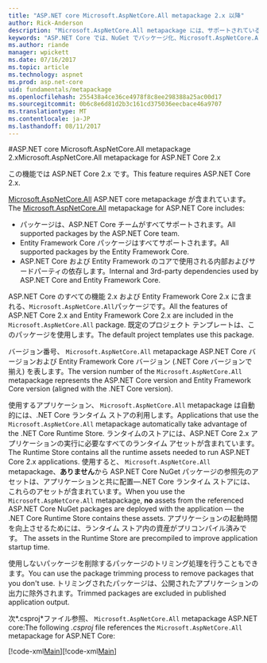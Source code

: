 ```yaml
---
title: "ASP.NET core Microsoft.AspNetCore.All metapackage 2.x 以降"
author: Rick-Anderson
description: "Microsoft.AspNetCore.All metapackage には、サポートされているすべてのパッケージが含まれています。"
keywords: "ASP.NET Core では、NuGet でパッケージ化、Microsoft.AspNetCore.All、metapackage"
ms.author: riande
manager: wpickett
ms.date: 07/16/2017
ms.topic: article
ms.technology: aspnet
ms.prod: asp.net-core
uid: fundamentals/metapackage
ms.openlocfilehash: 255438a4ce36ce4978f8c8ee298388a25ac00d17
ms.sourcegitcommit: 0b6c8e6d81d2b3c161cd375036eecbace46a9707
ms.translationtype: MT
ms.contentlocale: ja-JP
ms.lasthandoff: 08/11/2017
---
```

#<a name="microsoftaspnetcoreall-metapackage-for-aspnet-core-2x"></a><span data-ttu-id="371b0-104">ASP.NET core Microsoft.AspNetCore.All metapackage 2.x</span><span class="sxs-lookup"><span data-stu-id="371b0-104">Microsoft.AspNetCore.All metapackage for ASP.NET Core 2.x</span></span>

<span data-ttu-id="371b0-105">この機能では ASP.NET Core 2.x です。</span><span class="sxs-lookup"><span data-stu-id="371b0-105">This feature requires ASP.NET Core 2.x.</span></span>

<span data-ttu-id="371b0-106">[Microsoft.AspNetCore.All](https://www.nuget.org/packages/Microsoft.AspNetCore.All) ASP.NET core metapackage が含まれています。</span><span class="sxs-lookup"><span data-stu-id="371b0-106">The [Microsoft.AspNetCore.All](https://www.nuget.org/packages/Microsoft.AspNetCore.All) metapackage for ASP.NET Core includes:</span></span>

* <span data-ttu-id="371b0-107">パッケージは、ASP.NET Core チームがすべてサポートされます。</span><span class="sxs-lookup"><span data-stu-id="371b0-107">All supported packages by the ASP.NET Core team.</span></span>
* <span data-ttu-id="371b0-108">Entity Framework Core パッケージはすべてサポートされます。</span><span class="sxs-lookup"><span data-stu-id="371b0-108">All supported packages by the Entity Framework Core.</span></span> 
* <span data-ttu-id="371b0-109">ASP.NET Core および Entity Framework のコアで使用される内部およびサードパーティの依存します。</span><span class="sxs-lookup"><span data-stu-id="371b0-109">Internal and 3rd-party dependencies used by ASP.NET Core and Entity Framework Core.</span></span> 

<span data-ttu-id="371b0-110">ASP.NET Core のすべての機能 2.x および Entity Framework Core 2.x に含まれる、`Microsoft.AspNetCore.All`パッケージです。</span><span class="sxs-lookup"><span data-stu-id="371b0-110">All the features of ASP.NET Core 2.x and Entity Framework Core 2.x are included in the `Microsoft.AspNetCore.All` package.</span></span> <span data-ttu-id="371b0-111">既定のプロジェクト テンプレートは、このパッケージを使用します。</span><span class="sxs-lookup"><span data-stu-id="371b0-111">The default project templates use this package.</span></span>

<span data-ttu-id="371b0-112">バージョン番号、 `Microsoft.AspNetCore.All` metapackage ASP.NET Core バージョンおよび Entity Framework Core バージョン (.NET Core バージョンで揃え) を表します。</span><span class="sxs-lookup"><span data-stu-id="371b0-112">The version number of the `Microsoft.AspNetCore.All` metapackage represents the ASP.NET Core version and Entity Framework Core version (aligned with the .NET Core version).</span></span>

<span data-ttu-id="371b0-113">使用するアプリケーション、 `Microsoft.AspNetCore.All` metapackage は自動的には、.NET Core ランタイム ストアの利用します。</span><span class="sxs-lookup"><span data-stu-id="371b0-113">Applications that use the `Microsoft.AspNetCore.All` metapackage automatically take advantage of the .NET Core Runtime Store.</span></span> <span data-ttu-id="371b0-114">ランタイムのストアには、ASP.NET Core 2.x アプリケーションの実行に必要なすべてのランタイム アセットが含まれています。</span><span class="sxs-lookup"><span data-stu-id="371b0-114">The Runtime Store contains all the runtime assets needed to run ASP.NET Core 2.x applications.</span></span> <span data-ttu-id="371b0-115">使用すると、 `Microsoft.AspNetCore.All` metapackage、**ありません**から ASP.NET Core NuGet パッケージの参照先のアセットは、アプリケーションと共に配置&mdash;.NET Core ランタイム ストアには、これらのアセットが含まれています。</span><span class="sxs-lookup"><span data-stu-id="371b0-115">When you use the `Microsoft.AspNetCore.All` metapackage, **no** assets from the referenced ASP.NET Core NuGet packages are deployed with the application &mdash; the .NET Core Runtime Store contains these assets.</span></span> <span data-ttu-id="371b0-116"><!-- todo add link to Runtime store -->アプリケーションの起動時間を向上させるためには、ランタイム ストア内の資産がプリコンパイル済みです。</span><span class="sxs-lookup"><span data-stu-id="371b0-116"><!-- todo add link to Runtime store --> The assets in the Runtime Store are precompiled to improve application startup time.</span></span>

<span data-ttu-id="371b0-117">使用しないパッケージを削除するパッケージのトリミング処理を行うこともできます。</span><span class="sxs-lookup"><span data-stu-id="371b0-117">You can use the package trimming process to remove packages that you don't use.</span></span> <span data-ttu-id="371b0-118">トリミングされたパッケージは、公開されたアプリケーションの出力に除外されます。</span><span class="sxs-lookup"><span data-stu-id="371b0-118">Trimmed packages are excluded in published application output.</span></span>

<span data-ttu-id="371b0-119">次*.csproj*ファイル参照、 `Microsoft.AspNetCore.All` metapackage ASP.NET core:</span><span class="sxs-lookup"><span data-stu-id="371b0-119">The following *.csproj* file references the `Microsoft.AspNetCore.All` metapackage for ASP.NET Core:</span></span>

<span data-ttu-id="371b0-120">[!code-xml[Main](..\mvc\views\view-compilation\sample\MvcRazorCompileOnPublish2.csproj?highlight=9)]</span><span class="sxs-lookup"><span data-stu-id="371b0-120">[!code-xml[Main](..\mvc\views\view-compilation\sample\MvcRazorCompileOnPublish2.csproj?highlight=9)]</span></span>
